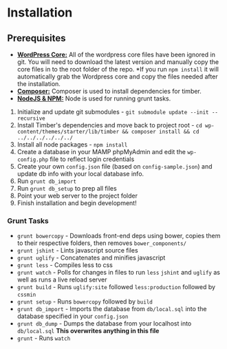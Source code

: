 # Installation

## Prerequisites

- **[WordPress Core:](https://github.com/WordPress/WordPress)** All of the wordpress core files have been ignored in git. You will need to download the latest version and manually copy the core files in to the root folder of the repo. *If you run `npm install` it will automatically grab the Wordpress core and copy the files needed after the installation.
- **[Composer:](https://getcomposer.org/)** Composer is used to install dependencies for timber.
- **[NodeJS & NPM:](http://nodejs.org/)** Node is used for running grunt tasks.

1. Initialize and update git submodules - `git submodule update --init --recursive`
2. Install Timber's dependencies and move back to project root - `cd wp-content/themes/starter/lib/timber && composer install && cd ../../../../../../`
3. Install all node packages - `npm install`
4. Create a database in your MAMP phpMyAdmin and edit the `wp-config.php` file to reflect login credentials
5. Create your own `config.json` file (based on `config-sample.json`) and update db info with your local database info.
6. Run `grunt db_import`
7. Run `grunt db_setup` to prep all files
8. Point your web server to the project folder
9. Finish installation and begin development!

### Grunt Tasks

- `grunt bowercopy` - Downloads front-end deps using bower, copies them to their respective folders, then removes `bower_components/`
- `grunt jshint` - Lints javascript source files
- `grunt uglify` - Concatenates and minifies javascript
- `grunt less` - Compiles less to css
- `grunt watch`  - Polls for changes in files to run `less` `jshint` and `uglify` as well as runs a live reload server
- `grunt build` -  Runs `uglify:site` followed `less:production` followed by `cssmin`
- `grunt setup` -  Runs `bowercopy` followed by `build`
- `grunt db_import` - Imports the database from `db/local.sql` into the database specified in your `config.json`
- `grunt db_dump` - Dumps the database from your localhost into `db/local.sql` **This overwrites anything in this file**
- `grunt` -  Runs `watch`
